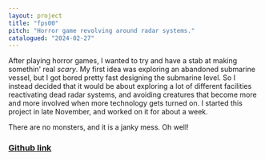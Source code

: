```yaml
---
layout: project
title: "fps00"
pitch: "Horror game revolving around radar systems."
catalogued: "2024-02-27"
---
```


After playing horror games, I wanted to try and have a stab at making somethin'
real *scary*. My first idea was exploring an abandoned submarine vessel, but I
got bored pretty fast designing the submarine level. So I instead decided that
it would be about exploring a lot of different facilities reactivating dead
radar systems, and avoiding creatures that become more and more involved when
more technology gets turned on. I started this project in late November, and
worked on it for about a week.

There are no monsters, and it is a janky mess. Oh well!

### [Github link](https://github.com/rwilliaise/fps00)
